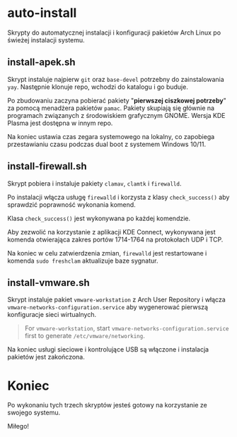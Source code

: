 # auto-install
Skrypty do automatycznej instalacji i konfiguracji pakietów Arch Linux po świeżej instalacji systemu.

## install-apek.sh
Skrypt instaluje najpierw `git` oraz  `base-devel` potrzebny do zainstalowania `yay`. Następnie klonuje repo, wchodzi do katalogu i go buduje.

Po zbudowaniu zaczyna pobierać pakiety "**pierwszej ciszkowej potrzeby**" za pomocą menadżera pakietów `pamac`. Pakiety skupiają się głównie na programach związanych z środowiskiem grafycznym GNOME. Wersja KDE Plasma jest dostępna w innym repo.

Na koniec ustawia czas zegara systemowego na lokalny, co zapobiega przestawianiu czasu podczas dual boot z systemem Windows 10/11.

## install-firewall.sh
Skrypt pobiera i instaluje pakiety `clamav`, `clamtk` i `firewalld`. 

Po instalacji włącza usługę `firewalld` i korzysta z klasy `check_success()` aby sprawdzić poprawność wykonania komend.

Klasa `check_success()` jest wykonywana po każdej komendzie.

Aby zezwolić na korzystanie z aplikacji KDE Connect, wykonywana jest komenda otwierająca zakres portów 1714-1764 na protokołach UDP i TCP.

Na koniec w celu zatwierdzenia zmian, `firewalld` jest restartowane i komenda `sudo freshclam` aktualizuje baze sygnatur.

## install-vmware.sh
Skrypt instaluje pakiet `vmware-workstation` z Arch User Repository i włącza `vmware-networks-configuration.service` aby wygenerować pierwszą konfiguracje sieci wirtualnych.
> For `vmware-workstation`, start `vmware-networks-configuration.service` first to generate `/etc/vmware/networking`.

Na koniec usługi sieciowe i kontrolujące USB są włączone i instalacja pakietów jest zakończona.

# Koniec
Po wykonaniu tych trzech skryptów jesteś gotowy na korzystanie ze swojego systemu.

Miłego!

